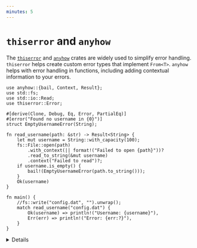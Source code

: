```yaml
---
minutes: 5
---
```


# `thiserror` and `anyhow`

The [`thiserror`](https://docs.rs/thiserror/) and
[`anyhow`](https://docs.rs/anyhow/) crates are widely used to simplify error
handling. `thiserror` helps create custom error types that implement `From<T>`.
`anyhow` helps with error handling in functions, including adding contextual
information to your errors.

```rust,editable,compile_fail
use anyhow::{bail, Context, Result};
use std::fs;
use std::io::Read;
use thiserror::Error;

#[derive(Clone, Debug, Eq, Error, PartialEq)]
#[error("Found no username in {0}")]
struct EmptyUsernameError(String);

fn read_username(path: &str) -> Result<String> {
    let mut username = String::with_capacity(100);
    fs::File::open(path)
        .with_context(|| format!("Failed to open {path}"))?
        .read_to_string(&mut username)
        .context("Failed to read")?;
    if username.is_empty() {
        bail!(EmptyUsernameError(path.to_string()));
    }
    Ok(username)
}

fn main() {
    //fs::write("config.dat", "").unwrap();
    match read_username("config.dat") {
        Ok(username) => println!("Username: {username}"),
        Err(err) => println!("Error: {err:?}"),
    }
}
```

<details>

## `thiserror`

- The `Error` derive macro is provided by `thiserror`, and has lots of useful
  attributes to help define error types in a compact way.
- The `std::error::Error` trait is derived automatically.
- The message from `#[error]` is used to derive the `Display` trait.

## `anyhow`

- `anyhow::Error` is essentially a wrapper around `Box<dyn Error>`. As such it's
  again generally not a good choice for the public API of a library, but is
  widely used in applications.
- `anyhow::Result<V>` is a type alias for `Result<V, anyhow::Error>`.
- Actual error type inside of it can be extracted for examination if necessary.
- Functionality provided by `anyhow::Result<T>` may be familiar to Go
  developers, as it provides similar usage patterns and ergonomics to
  `(T, error)` from Go.
- `anyhow::Context` is a trait implemented for the standard `Result` and
  `Option` types. `use anyhow::Context` is necessary to enable `.context()` and
  `.with_context()` on those types.

</details>

